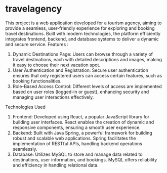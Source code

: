 # travelagency
This project is a web application developed for a tourism agency, aiming to provide a seamless, user-friendly experience for exploring and booking travel destinations. Built with modern technologies, the platform efficiently integrates frontend, backend, and database systems to deliver a dynamic and secure service.
  Features : 
1. Dynamic Destinations Page: Users can browse through a variety of travel destinations, each with detailed descriptions and images, making it easy to choose their next vacation spot.
2. User Authentication and Registration: Secure user authentication ensures that only registered users can access certain features, such as booking functionalities.
3. Role-Based Access Control: Different levels of access are implemented based on user roles (logged-in or guest), enhancing security and managing user interactions effectively.

   
  Technologies Used
1. Frontend: Developed using React, a popular JavaScript library for building user interfaces. React enables the creation of dynamic and responsive components, ensuring a smooth user experience.
2. Backend: Built with Java Spring, a powerful framework for building robust and scalable web applications. Spring facilitates the implementation of RESTful APIs, handling backend operations seamlessly.
3. Database: Utilizes MySQL to store and manage data related to destinations, user information, and bookings. MySQL offers reliability and efficiency in handling relational data.
